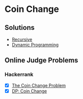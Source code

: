 # Coin Change

## Solutions

- [Recursive](./coin-change-recursive.py)
- [Dynamic Programming](./coin-change-dp.py)

## Online Judge Problems

### Hackerrank

- [x] [The Coin Change Problem](https://www.hackerrank.com/challenges/coin-change/problem)
- [x] [DP: Coin Change](https://www.hackerrank.com/challenges/ctci-coin-change/problem)
